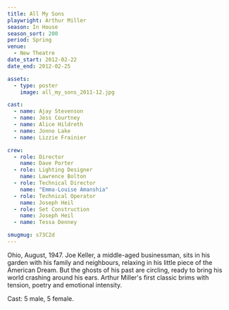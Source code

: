 ```yaml
---
title: All My Sons
playwright: Arthur Miller
season: In House
season_sort: 200
period: Spring
venue:
  - New Theatre
date_start: 2012-02-22
date_end: 2012-02-25

assets:
  - type: poster
    image: all_my_sons_2011-12.jpg

cast:
  - name: Ajay Stevenson
  - name: Jess Courtney
  - name: Alice Hildreth
  - name: Jonno Lake
  - name: Lizzie Frainier

crew:
  - role: Director
    name: Dave Porter
  - role: Lighting Designer
    name: Lawrence Bolton
  - role: Technical Director
    name: "Emma-Louise Amanshia"
  - role: Technical Operator
    name: Joseph Heil
  - role: Set Construction
    name: Joseph Heil
  - name: Tessa Denney

smugmug: s73C2d
---
```


Ohio, August, 1947. Joe Keller, a middle-aged businessman, sits in his garden with his family and neighbours, relaxing in his little piece of the American Dream. But the ghosts of his past are circling, ready to bring his world crashing around his ears. Arthur Miller's first classic brims with tension, poetry and emotional intensity.

Cast: 5 male, 5 female.
